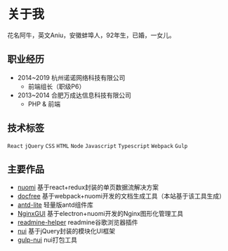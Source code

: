 # 关于我

花名阿牛，英文Aniu，安徽蚌埠人，92年生，已婚，一女儿。

## 职业经历

- 2014~2019 杭州诺诺网络科技有限公司
  - 前端组长（职级P6）
- 2013~2014 合肥万成达信息科技有限公司
  - PHP & 前端

## 技术标签

`React`
`jQuery`
`CSS`
`HTML`
`Node`
`Javascript`
`Typescript`
`Webpack`
`Gulp`

## 主要作品

- [nuomi](https://github.com/nuomijs/nuomi) 基于react+redux封装的单页数据流解决方案
- [docfree](https://github.com/yinjiazeng/docfree) 基于webpack+nuomi开发的文档生成工具（本站基于该工具生成）
- [antd-lite](https://github.com/yinjiazeng/antd-lite) 轻量版antd组件库
- [NginxGUI](https://github.com/yinjiazeng/NginxGUI) 基于electron+nuomi开发的Nginx图形化管理工具
- [readmine-helper](https://github.com/yinjiazeng/readmine-helper) readmine谷歌浏览器插件
- [nui](https://github.com/yinjiazeng/nui) 基于jQuery封装的模块化UI框架
- [gulp-nui](https://github.com/yinjiazeng/gulp-nui) nui打包工具